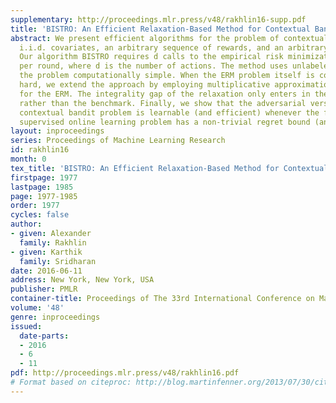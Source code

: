 ```yaml
---
supplementary: http://proceedings.mlr.press/v48/rakhlin16-supp.pdf
title: 'BISTRO: An Efficient Relaxation-Based Method for Contextual Bandits'
abstract: We present efficient algorithms for the problem of contextual bandits with
  i.i.d. covariates, an arbitrary sequence of rewards, and an arbitrary class of policies.
  Our algorithm BISTRO requires d calls to the empirical risk minimization (ERM) oracle
  per round, where d is the number of actions. The method uses unlabeled data to make
  the problem computationally simple. When the ERM problem itself is computationally
  hard, we extend the approach by employing multiplicative approximation algorithms
  for the ERM. The integrality gap of the relaxation only enters in the regret bound
  rather than the benchmark. Finally, we show that the adversarial version of the
  contextual bandit problem is learnable (and efficient) whenever the full-information
  supervised online learning problem has a non-trivial regret bound (and efficient).
layout: inproceedings
series: Proceedings of Machine Learning Research
id: rakhlin16
month: 0
tex_title: 'BISTRO: An Efficient Relaxation-Based Method for Contextual Bandits'
firstpage: 1977
lastpage: 1985
page: 1977-1985
order: 1977
cycles: false
author:
- given: Alexander
  family: Rakhlin
- given: Karthik
  family: Sridharan
date: 2016-06-11
address: New York, New York, USA
publisher: PMLR
container-title: Proceedings of The 33rd International Conference on Machine Learning
volume: '48'
genre: inproceedings
issued:
  date-parts:
  - 2016
  - 6
  - 11
pdf: http://proceedings.mlr.press/v48/rakhlin16.pdf
# Format based on citeproc: http://blog.martinfenner.org/2013/07/30/citeproc-yaml-for-bibliographies/
---
```

